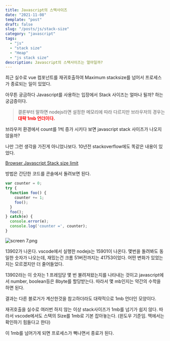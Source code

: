 ```yaml
---
title: Javascript의 스택사이즈
date: "2021-11-08"
template: "post"
draft: false
slug: "/posts/js/stack-size"
category: "javascript"
tags:
  - "js"
  - "stack size"
  - "Heap"
  - "js stack size"
description: Javascript의 스택사이즈는 얼마일까?
---
```

최근 실수로 vue 컴포넌트를 재귀호출하여 Maximum stacksize를 넘어서 프로세스가 종료되는 일이 있었다. 

아무튼 궁금하다 Javascript를 사용하는 입장에서 Stack 사이즈는 얼마나 될까? 하는 궁금증이다.

> 결론부터 말하면 nodejs라면 설정한 메모리에 따라 다르지만 브라우저의 경우는 <span style="color:red; font-weight:bold;">대략 1mb 언더이다.</span> 

브라우저 환경에서 count를 1씩 증가 시키다 보면 javascript stack 사이즈가 나오지 않을까? 

나만 그런 생각을 가진게 아니었나보다. 10년전 stackoverflow에도 똑같은 내용이 있었다.

[Browser Javascript Stack size limit](https://stackoverflow.com/questions/7826992/browser-javascript-stack-size-limit)

방법은 간단한 코드를 콘솔에서 돌려보면 된다. 

```jsx
var counter = 0;
try {
  function foo() {
    counter += 1;
    foo();
  }
  foo();
} catch(e) {
  console.error(e);
  console.log('counter =', counter);
}
```

![screen 7.png](https://yohanproblogasset.s3.ap-northeast-2.amazonaws.com/images/20211109/screen+7.png)

13902가 나온다. vscode에서 실행한 nodejs는 15901이 나온다. 몇번을 돌려봐도 동일한 숫자가 나오는데, 재밌는건 크롬 51버전까지는 41753이었다. 어떤 변화가 있었는지는 모르겠지만 더 줄어들었다.

13902라는 이 숫자는 1 프레임당 몇 번 불려져왔는지를 나타내는 것이고 javascript에서 number, boolean등은 8byte를 할당받는다. 따라서 몇 mb인지는 약간의 수학을 하면 된다.

결과는 다른 블로거가 계산한것을 참고하더라도 대략적으로 1mb 언더인 모양이다. 

재귀호출을 실수로 여러번 하지 않는 이상 stack사이즈가 1mb를 넘기가 쉽지 않다. 따라서 vscode에서도 스택의 Size를 1mb로 기본 잡아놓는다. (윈도우 기준임. 맥에서는 확인하기 힘들다고 한다)

이 1mb를 넘어가게 되면 프로세스가 뻑나면서 종료가 된다.


